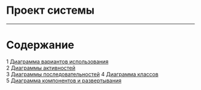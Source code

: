 # Проект системы
---

# Содержание
1 [Диаграмма вариантов использования](UseCase/README.md)  
2 [Диаграммы активностей](Activity/README.md)  
3 [Диаграммы последовательностей](Sequence/README.md)
4 [Диаграмма классов](Class/README.md)  
5 [Диаграмма компонентов и развертывания](Component&Deployment/README.md)